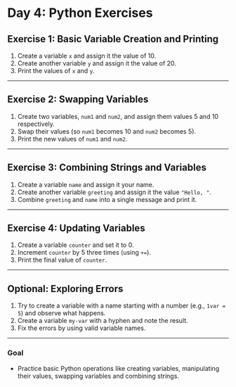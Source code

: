 # **Day 4: Python Exercises**

## **Exercise 1: Basic Variable Creation and Printing**
1. Create a variable `x` and assign it the value of 10.  
2. Create another variable `y` and assign it the value of 20.  
3. Print the values of `x` and `y`.  

---

## **Exercise 2: Swapping Variables**
1. Create two variables, `num1` and `num2`, and assign them values 5 and 10 respectively.  
2. Swap their values (so `num1` becomes 10 and `num2` becomes 5).  
3. Print the new values of `num1` and `num2`.  

---

## **Exercise 3: Combining Strings and Variables**
1. Create a variable `name` and assign it your name.  
2. Create another variable `greeting` and assign it the value `"Hello, "`.  
3. Combine `greeting` and `name` into a single message and print it.  

---

## **Exercise 4: Updating Variables**
1. Create a variable `counter` and set it to 0.  
2. Increment `counter` by 5 three times (using `+=`).  
3. Print the final value of `counter`.  

---

## **Optional: Exploring Errors**
1. Try to create a variable with a name starting with a number (e.g., `1var = 5`) and observe what happens.  
2. Create a variable `my-var` with a hyphen and note the result.  
3. Fix the errors by using valid variable names.
---

### **Goal**  
- Practice basic Python operations like creating variables, manipulating their values, swapping variables and combining strings.
